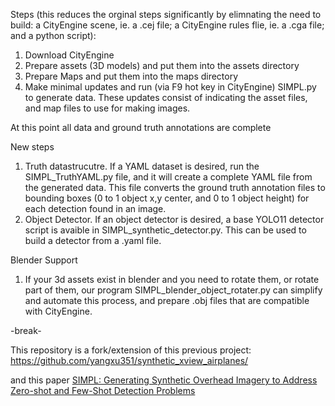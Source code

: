 Steps (this reduces the orginal steps significantly by elimnating the need to build: a CityEngine scene, ie. a .cej file; a CityEngine rules flie, ie. a .cga file; and a python script):
1. Download CityEngine
2. Prepare assets (3D models) and put them into the assets directory
3. Prepare Maps and put them into the maps directory
4. Make minimal updates and run (via F9 hot key in CityEngine) SIMPL.py to generate data. These updates consist of indicating the asset files, and map files to use for making images.

At this point all data and ground truth annotations are complete

New steps
1. Truth datastrucutre. If a YAML dataset is desired, run the SIMPL_TruthYAML.py file, and it will create a complete YAML file from the generated data. This file converts the ground truth annotation files to bounding boxes (0 to 1 object x,y center, and 0 to 1 object height) for each detection found in an image.
2. Object Detector. If an object detector is desired, a base YOLO11 detector script is avaible in SIMPL_synthetic_detector.py. This can be used to build a detector from a .yaml file.

Blender Support
1. If your 3d assets exist in blender and you need to rotate them, or rotate part of them, our program SIMPL_blender_object_rotater.py can simplify and automate this process, and prepare .obj files that are compatible with CityEngine.

-break-

This repository is a fork/extension of this previous project: 
https://github.com/yangxu351/synthetic_xview_airplanes/

and this paper
[SIMPL: Generating Synthetic Overhead Imagery to Address Zero-shot and Few-Shot Detection Problems](https://arxiv.org/ftp/arxiv/papers/2106/2106.15681.pdf) 
